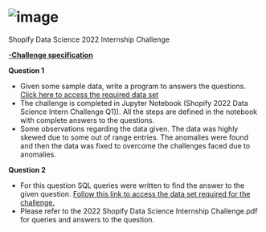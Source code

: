 # ![image](https://user-images.githubusercontent.com/91573783/149607692-2d8c9c19-6055-4838-a37c-78d8759f0159.png)
 Shopify Data Science 2022 Internship Challenge

[**-Challenge specification**](https://docs.google.com/document/d/13VCtoyto9X1PZ74nPI4ZEDdb8hF8LAlcmLH1ZTHxKxE/edit#)

**Question 1**

-  Given some sample data, write a program to answers the questions. [Click here to access the required data set](https://docs.google.com/spreadsheets/d/16i38oonuX1y1g7C_UAmiK9GkY7cS-64DfiDMNiR41LM/edit#gid=0)
-  The challenge is completed in Jupyter Notebook (Shopify 2022 Data Science Intern Challenge Q1)). All the steps are defined in the notebook with complete answers to the questions.
-  Some observations regarding the data given. The data was highly skewed due to some out of range entries. The anomalies were found and then the data was fixed to overcome the challenges faced due to anomalies.

**Question 2**
- For this question SQL queries were written to find the answer to the given question. [Follow this link to access the data set required for the challenge.](https://www.w3schools.com/SQL/TRYSQL.ASP?FILENAME=TRYSQL_SELECT_ALL)
- Please refer to the 2022 Shopify Data Science Internship Challenge.pdf for queries and answers to the question.
